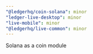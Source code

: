 ```yaml
---
"@ledgerhq/coin-solana": minor
"ledger-live-desktop": minor
"live-mobile": minor
"@ledgerhq/live-common": minor
---
```


Solana as a coin module
